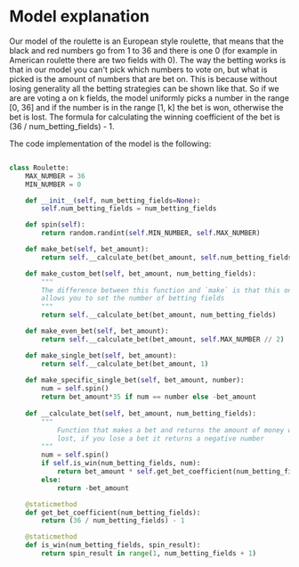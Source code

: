 # Model explanation

Our model of the roulette is an European style roulette, that means that the black and red numbers go from 1 to 36 and there is one 0 (for example in American roulette there are two fields with 0). The way the betting works is that in our model you can't pick which numbers to vote on, but what is picked is the amount of numbers that are bet on. This is because without losing generality all the betting strategies can be shown like that. So if we are are voting a on k fields, the model uniformly picks a number in the range [0, 36] and if the number is in the range [1, k] the bet is won, otherwise the bet is lost. The formula for calculating the winning coefficient of the bet is (36 / num_betting_fields) - 1.

The code implementation of the model is the following:

```python

class Roulette:
    MAX_NUMBER = 36
    MIN_NUMBER = 0

    def __init__(self, num_betting_fields=None):
        self.num_betting_fields = num_betting_fields

    def spin(self):
        return random.randint(self.MIN_NUMBER, self.MAX_NUMBER)

    def make_bet(self, bet_amount):
        return self.__calculate_bet(bet_amount, self.num_betting_fields)

    def make_custom_bet(self, bet_amount, num_betting_fields):
        """
        The difference between this function and `make` is that this one
        allows you to set the number of betting fields
        """
        return self.__calculate_bet(bet_amount, num_betting_fields)

    def make_even_bet(self, bet_amount):
        return self.__calculate_bet(bet_amount, self.MAX_NUMBER // 2)

    def make_single_bet(self, bet_amount):
        return self.__calculate_bet(bet_amount, 1)
    
    def make_specific_single_bet(self, bet_amount, number):
        num = self.spin()
        return bet_amount*35 if num == number else -bet_amount
    
    def __calculate_bet(self, bet_amount, num_betting_fields):
        """
            Function that makes a bet and returns the amount of money won or
            lost, if you lose a bet it returns a negative number
        """
        num = self.spin()
        if self.is_win(num_betting_fields, num):
            return bet_amount * self.get_bet_coefficient(num_betting_fields)
        else:
            return -bet_amount

    @staticmethod
    def get_bet_coefficient(num_betting_fields):
        return (36 / num_betting_fields) - 1

    @staticmethod
    def is_win(num_betting_fields, spin_result):
        return spin_result in range(1, num_betting_fields + 1)

```